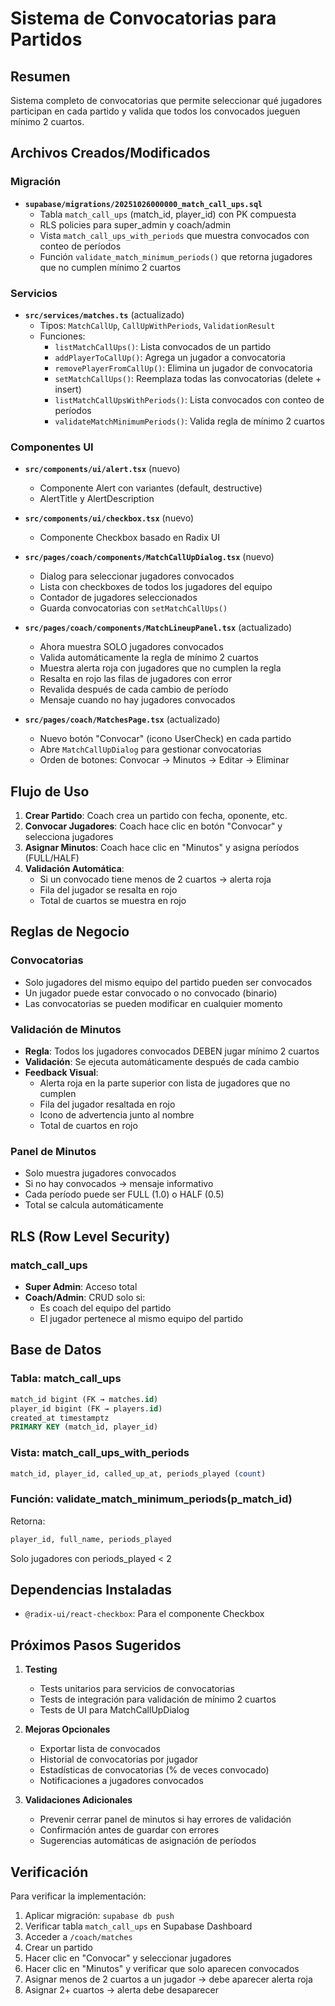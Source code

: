 # Sistema de Convocatorias para Partidos

## Resumen
Sistema completo de convocatorias que permite seleccionar qué jugadores participan en cada partido y valida que todos los convocados jueguen mínimo 2 cuartos.

## Archivos Creados/Modificados

### Migración
- **`supabase/migrations/20251026000000_match_call_ups.sql`**
  - Tabla `match_call_ups` (match_id, player_id) con PK compuesta
  - RLS policies para super_admin y coach/admin
  - Vista `match_call_ups_with_periods` que muestra convocados con conteo de períodos
  - Función `validate_match_minimum_periods()` que retorna jugadores que no cumplen mínimo 2 cuartos

### Servicios
- **`src/services/matches.ts`** (actualizado)
  - Tipos: `MatchCallUp`, `CallUpWithPeriods`, `ValidationResult`
  - Funciones:
    - `listMatchCallUps()`: Lista convocados de un partido
    - `addPlayerToCallUp()`: Agrega un jugador a convocatoria
    - `removePlayerFromCallUp()`: Elimina un jugador de convocatoria
    - `setMatchCallUps()`: Reemplaza todas las convocatorias (delete + insert)
    - `listMatchCallUpsWithPeriods()`: Lista convocados con conteo de períodos
    - `validateMatchMinimumPeriods()`: Valida regla de mínimo 2 cuartos

### Componentes UI
- **`src/components/ui/alert.tsx`** (nuevo)
  - Componente Alert con variantes (default, destructive)
  - AlertTitle y AlertDescription

- **`src/components/ui/checkbox.tsx`** (nuevo)
  - Componente Checkbox basado en Radix UI

- **`src/pages/coach/components/MatchCallUpDialog.tsx`** (nuevo)
  - Dialog para seleccionar jugadores convocados
  - Lista con checkboxes de todos los jugadores del equipo
  - Contador de jugadores seleccionados
  - Guarda convocatorias con `setMatchCallUps()`

- **`src/pages/coach/components/MatchLineupPanel.tsx`** (actualizado)
  - Ahora muestra SOLO jugadores convocados
  - Valida automáticamente la regla de mínimo 2 cuartos
  - Muestra alerta roja con jugadores que no cumplen la regla
  - Resalta en rojo las filas de jugadores con error
  - Revalida después de cada cambio de período
  - Mensaje cuando no hay jugadores convocados

- **`src/pages/coach/MatchesPage.tsx`** (actualizado)
  - Nuevo botón "Convocar" (icono UserCheck) en cada partido
  - Abre `MatchCallUpDialog` para gestionar convocatorias
  - Orden de botones: Convocar → Minutos → Editar → Eliminar

## Flujo de Uso

1. **Crear Partido**: Coach crea un partido con fecha, oponente, etc.
2. **Convocar Jugadores**: Coach hace clic en botón "Convocar" y selecciona jugadores
3. **Asignar Minutos**: Coach hace clic en "Minutos" y asigna períodos (FULL/HALF)
4. **Validación Automática**: 
   - Si un convocado tiene menos de 2 cuartos → alerta roja
   - Fila del jugador se resalta en rojo
   - Total de cuartos se muestra en rojo

## Reglas de Negocio

### Convocatorias
- Solo jugadores del mismo equipo del partido pueden ser convocados
- Un jugador puede estar convocado o no convocado (binario)
- Las convocatorias se pueden modificar en cualquier momento

### Validación de Minutos
- **Regla**: Todos los jugadores convocados DEBEN jugar mínimo 2 cuartos
- **Validación**: Se ejecuta automáticamente después de cada cambio
- **Feedback Visual**:
  - Alerta roja en la parte superior con lista de jugadores que no cumplen
  - Fila del jugador resaltada en rojo
  - Icono de advertencia junto al nombre
  - Total de cuartos en rojo

### Panel de Minutos
- Solo muestra jugadores convocados
- Si no hay convocados → mensaje informativo
- Cada período puede ser FULL (1.0) o HALF (0.5)
- Total se calcula automáticamente

## RLS (Row Level Security)

### match_call_ups
- **Super Admin**: Acceso total
- **Coach/Admin**: CRUD solo si:
  - Es coach del equipo del partido
  - El jugador pertenece al mismo equipo del partido

## Base de Datos

### Tabla: match_call_ups
```sql
match_id bigint (FK → matches.id)
player_id bigint (FK → players.id)
created_at timestamptz
PRIMARY KEY (match_id, player_id)
```

### Vista: match_call_ups_with_periods
```sql
match_id, player_id, called_up_at, periods_played (count)
```

### Función: validate_match_minimum_periods(p_match_id)
Retorna:
```sql
player_id, full_name, periods_played
```
Solo jugadores con periods_played < 2

## Dependencias Instaladas
- `@radix-ui/react-checkbox`: Para el componente Checkbox

## Próximos Pasos Sugeridos

1. **Testing**
   - Tests unitarios para servicios de convocatorias
   - Tests de integración para validación de mínimo 2 cuartos
   - Tests de UI para MatchCallUpDialog

2. **Mejoras Opcionales**
   - Exportar lista de convocados
   - Historial de convocatorias por jugador
   - Estadísticas de convocatorias (% de veces convocado)
   - Notificaciones a jugadores convocados

3. **Validaciones Adicionales**
   - Prevenir cerrar panel de minutos si hay errores de validación
   - Confirmación antes de guardar con errores
   - Sugerencias automáticas de asignación de períodos

## Verificación

Para verificar la implementación:

1. Aplicar migración: `supabase db push`
2. Verificar tabla `match_call_ups` en Supabase Dashboard
3. Acceder a `/coach/matches`
4. Crear un partido
5. Hacer clic en "Convocar" y seleccionar jugadores
6. Hacer clic en "Minutos" y verificar que solo aparecen convocados
7. Asignar menos de 2 cuartos a un jugador → debe aparecer alerta roja
8. Asignar 2+ cuartos → alerta debe desaparecer
